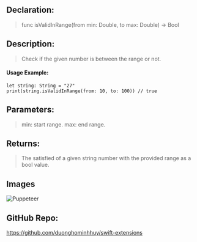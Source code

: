 ## Declaration: 
> func isValidInRange(from min: Double, to max: Double) -> Bool


## Description: 
> Check if the given number is between the range or not.


#### Usage Example: 
`````
let string: String = "27"
print(string.isValidInRange(from: 10, to: 100)) // true
`````

## Parameters: 
> min: start range.
> max: end range.


## Returns: 
> The satisfied of a given string number with the provided range as a bool value.


## Images
![Puppeteer](https://octodex.github.com/images/puppeteer.png)


## GitHub Repo:
https://github.com/duonghominhhuy/swift-extensions



